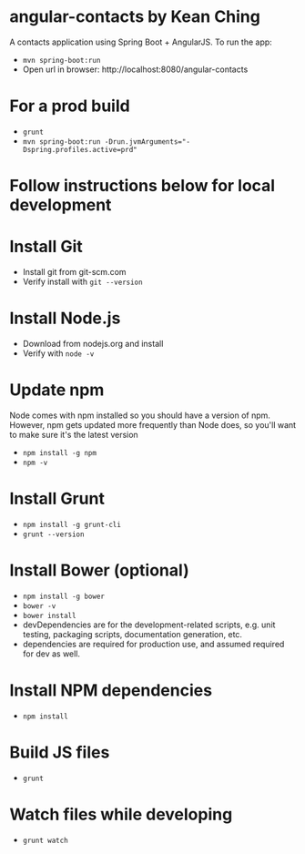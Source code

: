 angular-contacts by Kean Ching
==============================

A contacts application using Spring Boot + AngularJS.
To run the app:
- `mvn spring-boot:run`
- Open url in browser: http://localhost:8080/angular-contacts

For a prod build
================
- `grunt`
- `mvn spring-boot:run -Drun.jvmArguments="-Dspring.profiles.active=prd"`

# Follow instructions below for local development

Install Git
===========
- Install git from git-scm.com
- Verify install with `git --version`

Install Node.js
===============
- Download from nodejs.org and install
- Verify with `node -v`

Update npm
==========
Node comes with npm installed so you should have a version of npm.
However, npm gets updated more frequently than Node does, so you'll want to make sure it's the latest version

- `npm install -g npm`
- `npm -v`

Install Grunt
=============
- `npm install -g grunt-cli`
- `grunt --version`

Install Bower (optional)
========================
- `npm install -g bower`
- `bower -v`
- `bower install`
- devDependencies are for the development-related scripts, e.g. unit testing, packaging scripts, documentation generation, etc.
- dependencies are required for production use, and assumed required for dev as well.

Install NPM dependencies
=====================
- `npm install`

Build JS files
==============
- `grunt`

Watch files while developing
============================
- `grunt watch`
